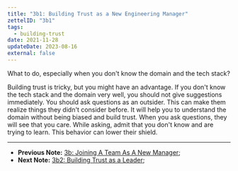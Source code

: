 ```yaml
---
title: "3b1: Building Trust as a New Engineering Manager"
zettelID: "3b1"
tags:
  - building-trust
date: 2021-11-28
updateDate: 2023-08-16
external: false
---
```


What to do, especially when you don't know the domain and the tech stack?

Building trust is tricky, but you might have an advantage. If you don't know the tech stack and the domain very well, you should not give suggestions immediately. You should ask questions as an outsider. This can make them realize things they didn't consider before. It will help you to understand the domain without being biased and build trust. When you ask questions, they will see that you care. While asking, admit that you don't know and are trying to learn. This behavior can lower their shield.

---

- **Previous Note:** [3b: Joining A Team As A New Manager](/notes/3b/);
- **Next Note:** [3b2: Building Trust as a Leader](/notes/3b2/);
